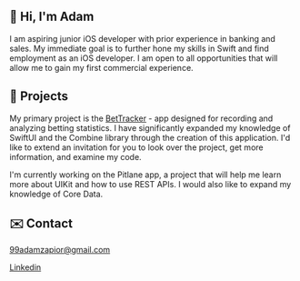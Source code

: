 ## 👋 Hi, I'm Adam 

I am aspiring junior iOS developer with prior experience in banking and sales. My immediate goal is to further hone my skills in Swift and find employment as an iOS developer. I am open to all opportunities that will allow me to gain my first commercial experience.

## 📱 Projects 

My primary project is the [BetTracker](https://github.com/adamzapior/BetTracker) - app designed for recording and analyzing betting statistics.
I have significantly expanded my knowledge of SwiftUI and the Combine library through the creation of this application. I'd like to extend an invitation for you to look over the project, get more information, and examine my code.

I'm currently working on the Pitlane app, a project that will help me learn more about UIKit and how to use REST APIs. I would also like to expand my knowledge of Core Data.

## ✉️ Contact 

99adamzapior@gmail.com

[Linkedin](www.linkedin.com/in/adamzapior) 



<!--
**adamzapior/adamzapior** is a ✨ _special_ ✨ repository because its `README.md` (this file) appears on your GitHub profile.

Here are some ideas to get you started:

- 🔭 I’m currently working on ...
- 🌱 I’m currently learning ...
- 👯 I’m looking to collaborate on ...
- 🤔 I’m looking for help with ...
- 💬 Ask me about ...
- 📫 How to reach me: ...
- 😄 Pronouns: ...
- ⚡ Fun fact: ...
-->
